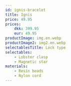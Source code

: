 ```yaml
---
id: ignis-bracelet
title: Ignis
price: 49.95
prices:
    dkk: 399.95
    eur: 49.95
productImage: img.en.webp
productImage2: img2.en.webp
selectablesTitle: Lock type
selectables:
    - Lobster clasp
    - Magnetic star
materials:
    - Resin beads
    - Nylon cord
---
```


